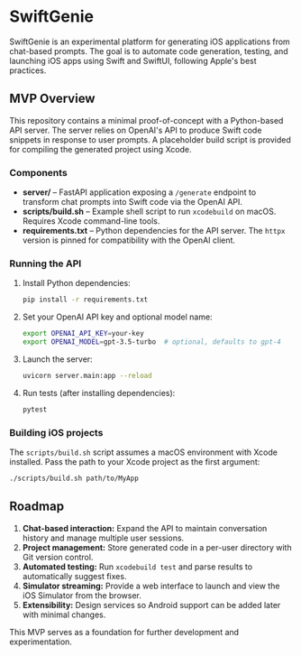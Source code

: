 # SwiftGenie

SwiftGenie is an experimental platform for generating iOS applications from chat-based prompts. The goal is to automate code generation, testing, and launching iOS apps using Swift and SwiftUI, following Apple's best practices.

## MVP Overview

This repository contains a minimal proof-of-concept with a Python-based API server. The server relies on OpenAI's API to produce Swift code snippets in response to user prompts. A placeholder build script is provided for compiling the generated project using Xcode.

### Components

- **server/** – FastAPI application exposing a `/generate` endpoint to transform chat prompts into Swift code via the OpenAI API.
- **scripts/build.sh** – Example shell script to run `xcodebuild` on macOS. Requires Xcode command-line tools.
- **requirements.txt** – Python dependencies for the API server. The
  `httpx` version is pinned for compatibility with the OpenAI client.

### Running the API

1. Install Python dependencies:
   ```bash
   pip install -r requirements.txt
   ```
2. Set your OpenAI API key and optional model name:
   ```bash
   export OPENAI_API_KEY=your-key
   export OPENAI_MODEL=gpt-3.5-turbo  # optional, defaults to gpt-4
   ```
3. Launch the server:
   ```bash
   uvicorn server.main:app --reload
   ```
4. Run tests (after installing dependencies):
   ```bash
   pytest
   ```

### Building iOS projects

The `scripts/build.sh` script assumes a macOS environment with Xcode installed. Pass the path to your Xcode project as the first argument:

```bash
./scripts/build.sh path/to/MyApp
```

## Roadmap

1. **Chat-based interaction:** Expand the API to maintain conversation history and manage multiple user sessions.
2. **Project management:** Store generated code in a per-user directory with Git version control.
3. **Automated testing:** Run `xcodebuild test` and parse results to automatically suggest fixes.
4. **Simulator streaming:** Provide a web interface to launch and view the iOS Simulator from the browser.
5. **Extensibility:** Design services so Android support can be added later with minimal changes.

This MVP serves as a foundation for further development and experimentation.

